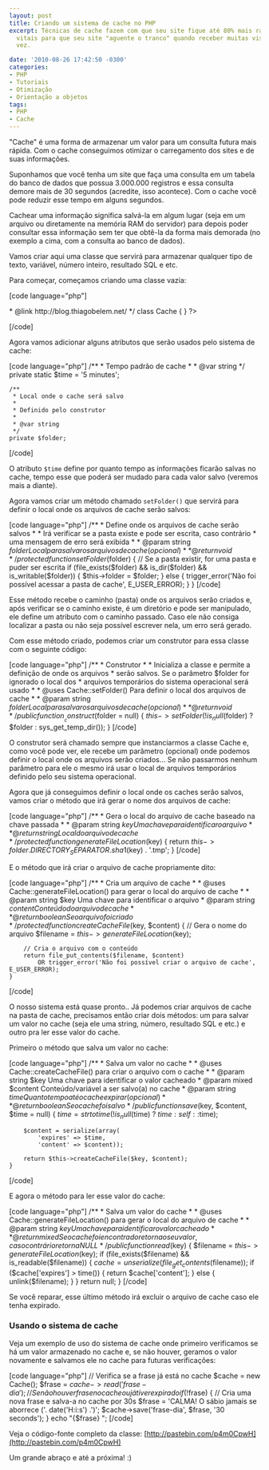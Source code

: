 ```yaml
---
layout: post
title: Criando um sistema de cache no PHP
excerpt: Técnicas de cache fazem com que seu site fique até 80% mais rápido e são
  vitais para que seu site "aguente o tranco" quando receber muitas visitas de uma
  vez.

date: '2010-08-26 17:42:50 -0300'
categories:
- PHP
- Tutoriais
- Otimização
- Orientação a objetos
tags:
- PHP
- Cache
---
```

"Cache" é uma forma de armazenar um valor para um consulta futura mais rápida. Com o cache conseguimos otimizar o carregamento dos sites e de suas informações.

Suponhamos que você tenha um site que faça uma consulta em um tabela do banco de dados que possua 3.000.000 registros e essa consulta demore mais de 30 segundos (acredite, isso acontece). Com o cache você pode reduzir esse tempo em alguns segundos.

Cachear uma informação significa salvá-la em algum lugar (seja em um arquivo ou diretamente na memória RAM do servidor) para depois poder consultar essa informação sem ter que obtê-la da forma mais demorada (no exemplo a cima, com a consulta ao banco de dados).

Vamos criar aqui uma classe que servirá para armazenar qualquer tipo de texto, variável, número inteiro, resultado SQL e etc.

Para começar, começamos criando uma classe vazia:


[code language="php"]
<?php

/**
 * Sistema de cache
 *
 * @author Thiago Belem <contato@thiagobelem.net>
 * @link http://blog.thiagobelem.net/
 */
class Cache {

}

?>
[/code]

Agora vamos adicionar alguns atributos que serão usados pelo sistema de cache:


[code language="php"]
	/**
	 * Tempo padrão de cache
	 *
	 * @var string
	 */
	private static $time = '5 minutes';

	/**
	 * Local onde o cache será salvo
	 *
	 * Definido pelo construtor
	 *
	 * @var string
	 */
	private $folder;
[/code]

O atributo <code>$time</code> define por quanto tempo as informações ficarão salvas no cache, tempo esse que poderá ser mudado para cada valor salvo (veremos mais a diante).

Agora vamos criar um método chamado <code>setFolder()</code> que servirá para definir o local onde os arquivos de cache serão salvos:


[code language="php"]
	/**
	 * Define onde os arquivos de cache serão salvos
	 *
	 * Irá verificar se a pasta existe e pode ser escrita, caso contrário
	 * uma mensagem de erro será exibida
	 *
	 * @param string $folder Local para salvar os arquivos de cache (opcional)
	 *
	 * @return void
	 */
	protected function setFolder($folder) {
		// Se a pasta existir, for uma pasta e puder ser escrita
		if (file_exists($folder) && is_dir($folder) && is_writable($folder)) {
			$this->folder = $folder;
		} else {
			trigger_error('Não foi possível acessar a pasta de cache', E_USER_ERROR);
		}
	}
[/code]

Esse método recebe o caminho (pasta) onde os arquivos serão criados e, após verificar se o caminho existe, é um diretório e pode ser manipulado, ele define um atributo com o caminho passado. Caso ele não consiga localizar a pasta ou não seja possível escrever nela, um erro será gerado.

Com esse método criado, podemos criar um construtor para essa classe com o seguinte código:


[code language="php"]
	/**
	 * Construtor
	 *
	 * Inicializa a classe e permite a definição de onde os arquivos
	 * serão salvos. Se o parâmetro $folder for ignorado o local dos
	 * arquivos temporários do sistema operacional será usado
	 *
	 * @uses Cache::setFolder() Para definir o local dos arquivos de cache
	 *
	 * @param string $folder Local para salvar os arquivos de cache (opcional)
	 *
	 * @return void
	 */
	public function __construct($folder = null) {
		$this->setFolder(!is_null($folder) ? $folder : sys_get_temp_dir());
	}
[/code]

O construtor será chamado sempre que instanciarmos a classe Cache e, como você pode ver, ele recebe um parâmetro (opcional) onde podemos definir o local onde os arquivos serão criados... Se não passarmos nenhum parâmetro para ele o mesmo irá usar o local de arquivos temporários definido pelo seu sistema operacional.

Agora que já conseguimos definir o local onde os caches serão salvos, vamos criar o método que irá gerar o nome dos arquivos de cache:


[code language="php"]
	/**
	 * Gera o local do arquivo de cache baseado na chave passada
	 *
	 * @param string $key Uma chave para identificar o arquivo
	 *
	 * @return string Local do arquivo de cache
	 */
	protected function generateFileLocation($key) {
		return $this->folder . DIRECTORY_SEPARATOR . sha1($key) . '.tmp';
	}
[/code]

E o método que irá criar o arquivo de cache propriamente dito:


[code language="php"]
	/**
	 * Cria um arquivo de cache
	 *
	 * @uses Cache::generateFileLocation() para gerar o local do arquivo de cache
	 *
	 * @param string $key Uma chave para identificar o arquivo
	 * @param string $content Conteúdo do arquivo de cache
	 *
	 * @return boolean Se o arquivo foi criado
	 */
	protected function createCacheFile($key, $content) {
		// Gera o nome do arquivo
		$filename = $this->generateFileLocation($key);

		// Cria o arquivo com o conteúdo
		return file_put_contents($filename, $content)
			OR trigger_error('Não foi possível criar o arquivo de cache', E_USER_ERROR);
	}
[/code]

O nosso sistema está quase pronto.. Já podemos criar arquivos de cache na pasta de cache, precisamos então criar dois métodos: um para salvar um valor no cache (seja ele uma string, número, resultado SQL e etc.) e outro pra ler esse valor do cache.

Primeiro o método que salva um valor no cache:


[code language="php"]
	/**
	 * Salva um valor no cache
	 *
	 * @uses Cache::createCacheFile() para criar o arquivo com o cache
	 *
	 * @param string $key Uma chave para identificar o valor cacheado
	 * @param mixed $content Conteúdo/variável a ser salvo(a) no cache
	 * @param string $time Quanto tempo até o cache expirar (opcional)
	 *
	 * @return boolean Se o cache foi salvo
	 */
	public function save($key, $content, $time = null) {
		$time = strtotime(!is_null($time) ? $time : self::$time);

		$content = serialize(array(
			'expires' => $time,
			'content' => $content));

		return $this->createCacheFile($key, $content);
	}
[/code]

E agora o método para ler esse valor do cache:


[code language="php"]
	/**
	 * Salva um valor do cache
	 *
	 * @uses Cache::generateFileLocation() para gerar o local do arquivo de cache
	 *
	 * @param string $key Uma chave para identificar o valor cacheado
	 *
	 * @return mixed Se o cache foi encontrado retorna o seu valor, caso contrário retorna NULL
	 */
	public function read($key) {
		$filename = $this->generateFileLocation($key);
		if (file_exists($filename) && is_readable($filename)) {
			$cache = unserialize(file_get_contents($filename));
			if ($cache['expires'] > time()) {
				return $cache['content'];
			} else {
				unlink($filename);
			}
		}
		return null;
	}
[/code]

Se você reparar, esse último método irá excluir o arquivo de cache caso ele tenha expirado.

<h3>Usando o sistema de cache</h3>
Veja um exemplo de uso do sistema de cache onde primeiro verificamos se há um valor armazenado no cache e, se não houver, geramos o valor novamente e salvamos ele no cache para futuras verificações:


[code language="php"]
// Verifica se a frase já está no cache
$cache = new Cache();
$frase = $cache->read('frase-dia');
// Se não houver frase no cache ou já tiver expirado
if (!$frase) {
	// Cria uma nova frase e salva-a no cache por 30s
	$frase = 'CALMA! O sábio jamais se aborrece ('. date('H:i:s') .')';
	$cache->save('frase-dia', $frase, '30 seconds');
}
echo "{$frase}
";
[/code]

Veja o código-fonte completo da classe: [http://pastebin.com/p4m0CpwH](http://pastebin.com/p4m0CpwH)

Um grande abraço e até a próxima! :)

